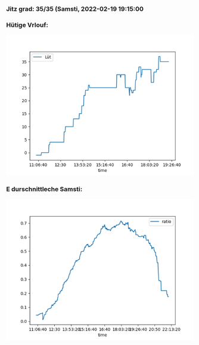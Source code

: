 ### Jitz grad: 35/35 (Samsti, 2022-02-19 19:15:00

### Hütige Vrlouf:
![Graph](Today.png)

### E durschnittleche Samsti:
![Graph](Samsti.png)